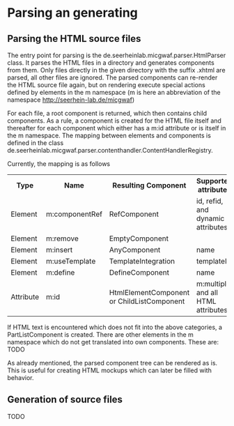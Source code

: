 Parsing an generating
=====================

Parsing the HTML source files
-----------------------------

The entry point for parsing is the de.seerheinlab.micgwaf.parser.HtmlParser class.
It parses the HTML files in a directory and generates components from them.
Only files directly in the given directory with the suffix .xhtml are parsed, all other files are ignored.
The parsed components can re-render the HTML source file again,
but on rendering execute special actions defined by elements in the m namespace
(m is here an abbreviation of the namespace http://seerhein-lab.de/micgwaf)

For each file, a root component is returned, which then contains child components.
As a rule, a component is created for the HTML file itself and thereafter for each component which either has
a m:id attribute or is itself in the m namespace.
The mapping between elements and components is defined in the class
de.seerheinlab.micgwaf.parser.contenthandler.ContentHandlerRegistry.

Currently, the mapping is as follows

<table>
  <tr>
    <th>Type</th>
    <th>Name</th>
    <th>Resulting Component</th>
    <th>Supported attributes</th>
  </tr>
  <tr>
    <td>Element</td>
    <td>m:componentRef</td>
    <td>RefComponent</td>
    <td>id, refid, and dynamic attributes</td>
  </tr>
  <tr>
    <td>Element</td>
    <td>m:remove</td>
    <td>EmptyComponent</td>
    <td></td>
  </tr>
  <tr>
    <td>Element</td>
    <td>m:insert</td>
    <td>AnyComponent</td>
    <td>name</td>
  </tr>
  <tr>
    <td>Element</td>
    <td>m:useTemplate</td>
    <td>TemplateIntegration</td>
    <td>templateId</td>
  </tr>
  <tr>
    <td>Element</td>
    <td>m:define</td>
    <td>DefineComponent</td>
    <td>name</td>
  </tr>
  <tr>
    <td>Attribute</td>
    <td>m:id</td>
    <td>HtmlElementComponent or ChildListComponent</td>
    <td>m:multiple, and all HTML attributes</td>
  </tr>
</table>

If HTML text is encountered which does not fit into the above categories, a PartListComponent is created.
There are other elements in the m namespace which do not get translated into own components.
These are: TODO

As already mentioned, the parsed component tree can be rendered as is.
This is useful for creating HTML mockups which can later be filled with behavior.

Generation of source files
--------------------------

TODO
